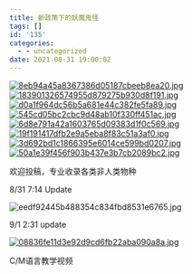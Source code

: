 ```yaml
---
title: 新政策下的妖魔鬼怪
tags: []
id: '135'
categories:
  - - uncategorized
date: 2021-08-31 19:00:02
---
```


[![8eb94a45a8367386d05187cbeeb8ea20.jpg](https://ci.cncn3.cn/8eb94a45a8367386d05187cbeeb8ea20.jpg)](https://img.cncn3.cn/image/0it0) [![183901326574955d879275b930d8f191.jpg](https://ci.cncn3.cn/183901326574955d879275b930d8f191.jpg)](https://img.cncn3.cn/image/0OD8) [![d0a1f964dc56b5a681e44c382fe5fa89.jpg](https://ci.cncn3.cn/d0a1f964dc56b5a681e44c382fe5fa89.jpg)](https://img.cncn3.cn/image/0YxH) [![545cd05bc2cbc9d48ab10f330ff451ac.jpg](https://ci.cncn3.cn/545cd05bc2cbc9d48ab10f330ff451ac.jpg)](https://img.cncn3.cn/image/0fCD) [![6d8e791a42a1603765d09383d1f0c569.jpg](https://ci.cncn3.cn/6d8e791a42a1603765d09383d1f0c569.jpg)](https://img.cncn3.cn/image/02ex) [![19f191417dfb2e9a5eba8f83c51a3af0.jpg](https://ci.cncn3.cn/19f191417dfb2e9a5eba8f83c51a3af0.jpg)](https://img.cncn3.cn/image/0J3V) [![3d692bd1c1866395e6014ce599bd0207.jpg](https://ci.cncn3.cn/3d692bd1c1866395e6014ce599bd0207.jpg)](https://img.cncn3.cn/image/0Cc7) [![50a1e39f456f903b437e3b7cb2089bc2.jpg](https://ci.cncn3.cn/50a1e39f456f903b437e3b7cb2089bc2.jpg)](https://img.cncn3.cn/image/06fX)

欢迎投稿，专业收录各类非人类物种

8/31 7:14 Update

![eedf92445b488354c834fbd8531e6765.jpg](https://ci.cncn3.cn/eedf92445b488354c834fbd8531e6765.jpg)

9/1 2:31 update

[![08836fe11d3e92d9cd6fb22aba090a8a.jpg](https://ci.cncn3.cn/08836fe11d3e92d9cd6fb22aba090a8a.jpg)](https://img.cncn3.cn/image/0SM1)

C/M语言教学视频